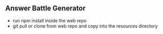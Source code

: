 ## Answer Battle Generator

* run npm install inside the web repo
* git pull or clone from web repo and copy into the resources directory